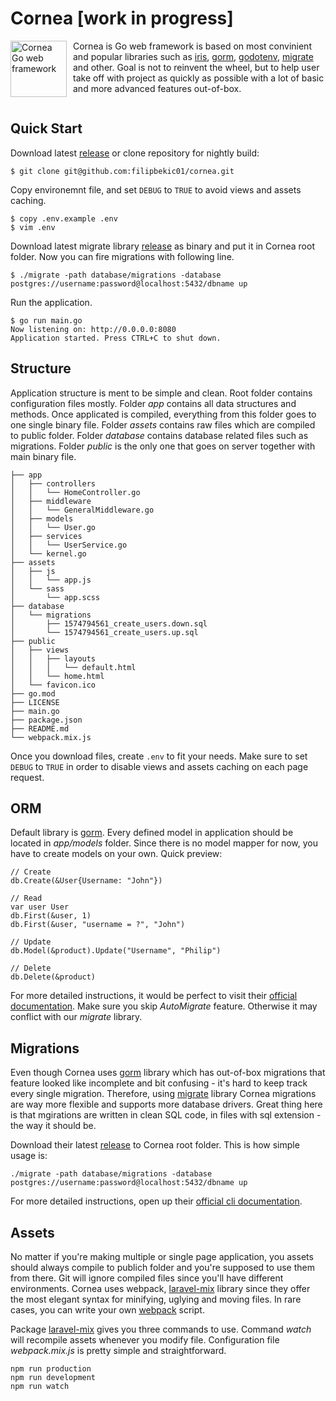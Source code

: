 # Cornea [work in progress]

<img src="https://ya-webdesign.com/images250_/vector-eyeball-cornea-3.png"
     alt="Cornea Go web framework"
     style="float: left; margin-right: 10px; width:90px" />

Cornea is Go web framework is based on most convinient and popular libraries such as [iris](https://github.com/kataras/iris), [gorm](https://github.com/jinzhu/gorm), [godotenv](https://github.com/joho/godotenv), [migrate](https://github.com/golang-migrate/migrate) and other. Goal is not to reinvent the wheel, but to help user take off with project as quickly as possible with a lot of basic and more advanced features out-of-box.

<div style="clear:both"></div>

## Quick Start
Download latest [release](https://github.com/filipbekic01/cornea/releases) or clone repository for nightly build:

```
$ git clone git@github.com:filipbekic01/cornea.git
```

Copy environemnt file, and set `DEBUG` to `TRUE` to avoid views and assets caching. 

```
$ copy .env.example .env
$ vim .env
```

Download latest migrate library [release](https://github.com/golang-migrate/migrate/releases) as binary and put it in Cornea root folder. Now you can fire migrations with following line.

```
$ ./migrate -path database/migrations -database postgres://username:password@localhost:5432/dbname up
```

Run the application.

```
$ go run main.go
Now listening on: http://0.0.0.0:8080
Application started. Press CTRL+C to shut down.
```


## Structure

Application structure is ment to be simple and clean. Root folder contains configuration files mostly. Folder *app* contains all data structures and methods. Once applicated is compiled, everything from this folder goes to one single binary file. Folder *assets* contains raw files which are compiled to public folder. Folder *database* contains database related files such as migrations. Folder *public* is the only one that goes on server together with main binary file.

```
├── app
│   ├── controllers
│   │   └── HomeController.go
│   ├── middleware
│   │   └── GeneralMiddleware.go
│   ├── models
│   │   └── User.go
│   ├── services
│   │   └── UserService.go
│   └── kernel.go
├── assets
│   ├── js
│   │   └── app.js
│   └── sass
│       └── app.scss
├── database
│   └── migrations
│       ├── 1574794561_create_users.down.sql
│       └── 1574794561_create_users.up.sql
├── public
│   ├── views
│   │   ├── layouts
│   │   │   └── default.html
│   │   └── home.html
│   └── favicon.ico
├── go.mod
├── LICENSE
├── main.go
├── package.json
├── README.md
└── webpack.mix.js
``` 

Once you download files, create `.env` to fit your needs. Make sure to set `DEBUG` to `TRUE` in order to disable views and assets caching on each page request.

## ORM

Default library is [gorm](https://github.com/jinzhu/gorm). Every defined model in application should be located in *app/models* folder. Since there is no model mapper for now, you have to create models on your own. Quick preview:

```
// Create
db.Create(&User{Username: "John"})

// Read
var user User
db.First(&user, 1)
db.First(&user, "username = ?", "John")

// Update
db.Model(&product).Update("Username", "Philip")

// Delete
db.Delete(&product)
```

For more detailed instructions, it would be perfect to visit their [official documentation](https://gorm.io/docs/). Make sure you skip *AutoMigrate* feature. Otherwise it may conflict with our *migrate* library.

## Migrations

Even though Cornea uses [gorm](https://github.com/jinzhu/gorm) library which has out-of-box migrations that feature looked like incomplete and bit confusing - it's hard to keep track every single migration. Therefore, using [migrate](https://github.com/golang-migrate/migrate) library Cornea migrations are way more flexible and supports more database drivers. Great thing here is that mgirations are written in clean SQL code, in files with sql extension - the way it should be.

Download their latest [release](https://github.com/golang-migrate/migrate/releases) to Cornea root folder. This is how simple usage is:

```
./migrate -path database/migrations -database postgres://username:password@localhost:5432/dbname up
```

For more detailed instructions, open up their [official cli documentation](https://github.com/golang-migrate/migrate/tree/master/cmd/migrate).

## Assets

No matter if you're making multiple or single page application, you assets should always compile to publich folder and you're supposed to use them from there. Git will ignore compiled files since you'll have different environments. Cornea uses webpack, [laravel-mix](https://laravel-mix.com/) library since they offer the most elegant syntax for minifying, uglying and moving files. In rare cases, you can write your own [webpack](https://webpack.js.org/) script.

Package [laravel-mix](https://laravel-mix.com/) gives you three commands to use. Command *watch* will recompile assets whenever you modify file. Configuration file *webpack.mix.js* is pretty simple and straightforward.

```
npm run production
npm run development
npm run watch
```





